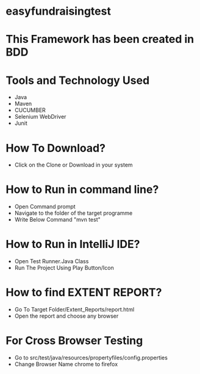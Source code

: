 # easyfundraisingtest
# This Framework has been created in BDD

# Tools and Technology Used
- Java
- Maven
- CUCUMBER
- Selenium WebDriver
- Junit

# How To Download?
- Click on the Clone or Download in your system

# How to Run in command line?
- Open Command prompt
- Navigate to the folder of the target programme
- Write Below Command "mvn test"

# How to Run in IntelliJ IDE?
- Open Test Runner.Java Class
- Run The Project Using Play Button/Icon

# How to find EXTENT REPORT?
- Go To Target Folder/Extent_Reports/report.html
- Open the report and choose any browser

# For Cross Browser Testing 
- Go to src/test/java/resources/propertyfiles/config.properties
- Change Browser Name chrome to firefox
